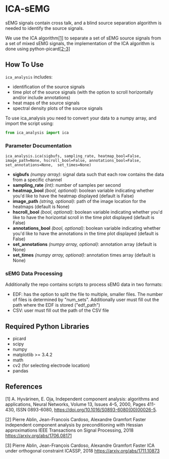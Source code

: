 # ICA-sEMG

sEMG signals contain cross talk, and a blind source separation algorithm is needed to identify the source signals.

We use the ICA algorithm[[1]](#1) to separate a set of sEMG source signals from a set of mixed sEMG signals, the implementation of the ICA algorithm is done using python-picard[[2-3]](#2-#3)

## How To Use
`ica_analysis` includes: 
- identification of the source signals 
- time plot of the source signals (with the option to scroll horizontally and/or include annotations) 
- heat maps of the source signals 
- spectral density plots of the source signals 

To use ica_analysis you need to convert your data to a numpy array, and import the script using: 
```python
from ica_analysis import ica
```

### Parameter Documentation
`ica_analysis.ica(sigbufs, sampling_rate, heatmap_bool=False, image_path=None, hscroll_bool=False, annotations_bool=False, set_annotations=None,  set_times=None)
`
- **sigbufs** *(numpy array)*: signal data such that each row contains the data from a specific channel
- **sampling_rate** *(int)*: number of samples per second
- **heatmap_bool** *(bool, optional)*: boolean variable indicating whether you'd like to have the heatmap displayed (default is False)
- **image_path** *(string, optional)*: path of the image location for the heatmaps (default is None)
- **hscroll_bool** *(bool, optional)*: boolean variable indicating whether you'd like to have the horizontal scroll in the time plot displayed  (default is False)
- **annotations_bool** *(bool, optional)*: boolean variable indicating whether you'd like to have the annotations in the time plot displayed (default is False) 
- **set_annotations** *(numpy array, optional)*: annotation array (default is None)
- **set_times** *(numpy array, optional)*: annotation times array (default is None)

### sEMG Data Processing
Additionally the repo contains scripts to process sEMG data in two formats: 
- EDF: has the option to split the file to multiple, smaller files. The number of files is determined by "num_sets". Additionally user must fill out the path where the EDF is stored ("edf_path")
- CSV: user must fill out the path of the CSV file 

## Required Python Libraries
- picard 
- scipy
- numpy
- matplotlib >= 3.4.2 
- math
- cv2  (for selecting electrode location)
- pandas


## References
<a id="1">[1]</a> 
A. Hyvärinen, E. Oja,
Independent component analysis: algorithms and applications,
Neural Networks,
Volume 13, Issues 4–5,
2000,
Pages 411-430,
ISSN 0893-6080,
https://doi.org/10.1016/S0893-6080(00)00026-5.



<a id="1">[2]</a> 
Pierre Ablin, Jean-Francois Cardoso, Alexandre Gramfort
Faster independent component analysis by preconditioning with Hessian approximations
IEEE Transactions on Signal Processing, 2018
https://arxiv.org/abs/1706.08171

<a id="1">[3]</a> 
Pierre Ablin, Jean-François Cardoso, Alexandre Gramfort
Faster ICA under orthogonal constraint
ICASSP, 2018
https://arxiv.org/abs/1711.10873


